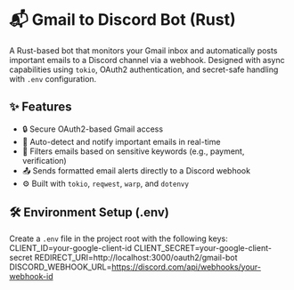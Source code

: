 # 📬 Gmail to Discord Bot (Rust)

A Rust-based bot that monitors your Gmail inbox and automatically posts important emails to a Discord channel via a webhook. Designed with async capabilities using `tokio`, OAuth2 authentication, and secret-safe handling with `.env` configuration.

## ✨ Features

- 🔒 Secure OAuth2-based Gmail access
- 🔔 Auto-detect and notify important emails in real-time
- 📎 Filters emails based on sensitive keywords (e.g., payment, verification)
- 📤 Sends formatted email alerts directly to a Discord webhook
- ⚙️ Built with `tokio`, `reqwest`, `warp`, and `dotenvy`

## 🛠️ Environment Setup (.env)

Create a `.env` file in the project root with the following keys:
CLIENT_ID=your-google-client-id
CLIENT_SECRET=your-google-client-secret
REDIRECT_URI=http://localhost:3000/oauth2/gmail-bot
DISCORD_WEBHOOK_URL=https://discord.com/api/webhooks/your-webhook-id

